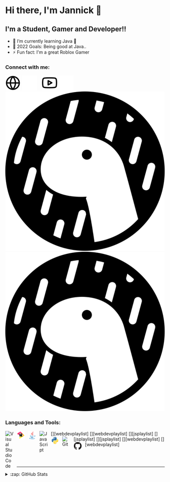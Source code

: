 # Hi there, I'm Jannick 👋 

## I'm a Student, Gamer and Developer!!

- 🌱 I’m currently learning Java 🤣
- 🥅 2022 Goals: Being good at Java..
- ⚡ Fun fact: I'm a great Roblox Gamer

### Connect with me:

[![website](./img/globe-light.svg)](https://discord.gg/mEGubefSZe)
[![website](./img/globe-dark.svg)](https://discord.gg/mEGubefSZe)
&nbsp;&nbsp;
[![website](./img/youtube-light.svg)](https://www.youtube.com/channel/UC6aMBgQPPrwVYP9iJDu57Nw)
[![website](./img/youtube-dark.svg)](https://www.youtube.com/channel/UC6aMBgQPPrwVYP9iJDu57Nw)
&nbsp;&nbsp;
[![website](./img/deno-light.svg)](https://www.twitch.tv/jannick_05)
[![website](./img/deno-light.svg)](https://www.twitch.tv/jannick_05)

### Languages and Tools:

[<img align="left" alt="Visual Studio Code" width="26px" src="https://cdn.jsdelivr.net/gh/devicons/devicon/icons/vscode/vscode-original.svg" style="padding-right:10px;" />][webdevplaylist]
[<img align="left" alt="Jet Brains" width="26px" src="https://github.com/devicons/devicon/blob/v2.15.1/icons/jetbrains/jetbrains-original.svg" style="padding-right:10px;" />][webdevplaylist]
[<img align="left" alt="Java" width="26px" src="https://github.com/devicons/devicon/blob/v2.15.1/icons/java/java-original.svg" style="padding-right:10px;" />][jsplaylist]
[<img align="left" alt="JavaScript" width="26px" src="https://cdn.jsdelivr.net/gh/devicons/devicon/icons/javascript/javascript-original.svg" style="padding-right:10px;" />][jsplaylist]
[<img align="left" alt="Python" width="26px" src="https://github.com/devicons/devicon/blob/v2.15.1/icons/python/python-original.svg" style="padding-right:10px;" />][jsplaylist]
[<img align="left" alt="Git" width="26px" src="https://cdn.jsdelivr.net/gh/devicons/devicon/icons/git/git-original.svg" style="padding-right:10px;" />][webdevplaylist]
[<img align="left" alt="GitHub" width="26px" src="https://github.com/devicons/devicon/blob/v2.15.1/icons/github/github-original.svg" style="padding-right:10px;" />][webdevplaylist]

<br />
<br />

---

<details>
  <summary>:zap: GitHub Stats</summary>

  <img align="left" alt="codeSTACKr's GitHub Stats" src="https://github-readme-stats.vercel.app/api?username=Jannick05&show_icons=true&hide_border=false&title_color=ff652f&icon_color=FFE400&bg_color=09131B&text_color=ffffff&border_color=0c1a25" />

</details>